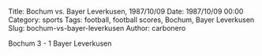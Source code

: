 Title: Bochum vs. Bayer Leverkusen, 1987/10/09
Date: 1987/10/09 00:00
Category: sports
Tags: football, football scores, Bochum, Bayer Leverkusen
Slug: bochum-vs-bayer-leverkusen
Author: carbonero


Bochum 3 - 1 Bayer Leverkusen
